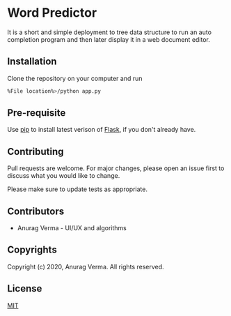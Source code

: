 # Word Predictor

It is a short and simple deployment to tree data structure to run an auto completion program and then later display it in a web document editor.  

## Installation

Clone the repository on your computer and run 

```bash
%File location%>/python app.py
```

## Pre-requisite 

Use [pip](https://pypi.org/project/pip/) to install latest verison of [Flask](https://pypi.org/project/Flask/), if you don't already have.

## Contributing
Pull requests are welcome. For major changes, please open an issue first to discuss what you would like to change.

Please make sure to update tests as appropriate.

## Contributors

 - Anurag Verma - UI/UX and algorithms

## Copyrights

Copyright (c) 2020, Anurag Verma. All rights reserved.
## License
[MIT](https://choosealicense.com/licenses/mit/)


